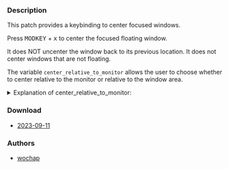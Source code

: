 ### Description
This patch provides a keybinding to center focused windows.

Press <kbd>MODKEY</kbd> + <kbd>x</kbd> to center the focused floating window.

It does NOT uncenter the window back to its previous location. It does not center windows that are not floating.

The variable `center_relative_to_monitor` allows the user to choose whether to center relative to the monitor or relative to the window area.

<details>
<summary>Explanation of center_relative_to_monitor:</summary>
<pre>
The "Monitor area" refers to the space enclosed by the green rectangle, while the "Window area" refers to the space enclosed by the red rectangle.
<img src="https://i.imgur.com/xhejzPh.png"/>
</pre>
</details>

### Download
- [2023-09-11](https://github.com/djpohly/dwl/compare/main...wochap:movecenter.patch)

### Authors
- [wochap](https://github.com/wochap)